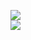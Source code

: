 [![](https://img.shields.io/badge/Made%20With-Github%20Spray-lightgrey.svg?style=for-the-badge&logo=github)](https://github.com/Annihil/github-spray#23306)  
[![](https://i.imgur.com/2DrTn0Z.gif)](https://github.com/Annihil/github-spray)